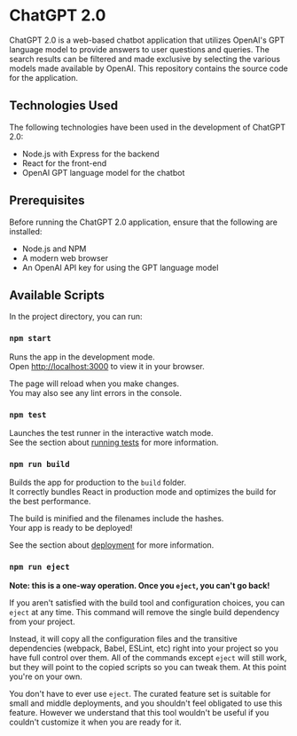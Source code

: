 # ChatGPT 2.0

ChatGPT 2.0 is a web-based chatbot application that utilizes OpenAI's GPT language model to provide answers to user questions and queries. The search results can be filtered and made exclusive by selecting the various models made available by OpenAI. This repository contains the source code for the application.

## Technologies Used

The following technologies have been used in the development of ChatGPT 2.0:

- Node.js with Express for the backend
- React for the front-end
- OpenAI GPT language model for the chatbot

## Prerequisites

Before running the ChatGPT 2.0 application, ensure that the following are installed:

- Node.js and NPM
- A modern web browser
- An OpenAI API key for using the GPT language model

## Available Scripts

In the project directory, you can run:

### `npm start`

Runs the app in the development mode.\
Open [http://localhost:3000](http://localhost:3000) to view it in your browser.

The page will reload when you make changes.\
You may also see any lint errors in the console.

### `npm test`

Launches the test runner in the interactive watch mode.\
See the section about [running tests](https://facebook.github.io/create-react-app/docs/running-tests) for more information.

### `npm run build`

Builds the app for production to the `build` folder.\
It correctly bundles React in production mode and optimizes the build for the best performance.

The build is minified and the filenames include the hashes.\
Your app is ready to be deployed!

See the section about [deployment](https://facebook.github.io/create-react-app/docs/deployment) for more information.

### `npm run eject`

**Note: this is a one-way operation. Once you `eject`, you can't go back!**

If you aren't satisfied with the build tool and configuration choices, you can `eject` at any time. This command will remove the single build dependency from your project.

Instead, it will copy all the configuration files and the transitive dependencies (webpack, Babel, ESLint, etc) right into your project so you have full control over them. All of the commands except `eject` will still work, but they will point to the copied scripts so you can tweak them. At this point you're on your own.

You don't have to ever use `eject`. The curated feature set is suitable for small and middle deployments, and you shouldn't feel obligated to use this feature. However we understand that this tool wouldn't be useful if you couldn't customize it when you are ready for it.

